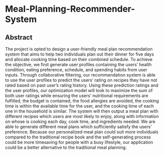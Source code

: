 # Meal-Planning-Recommender-System

## Abstract
The project is opted to design a user-friendly meal plan recommendation system that aims to help two individuals plan out their dinner for five days and allocate cooking time based on their combined schedule. To achieve the objective, we first generate user profiles containing the users’ health condition, eating preference, schedule, and spending habits from user inputs. Through collaborative filtering, our recommendation system is able to use the user profiles to predict the users’ rating on recipes they have not rated based on past user’s rating history. Using these prediction ratings and the user profiles, our optimization model will look to maximize the sum of both user ratings while ensuring the users’ nutritional requirements are fulfilled, the budget is contained, the food allergies are avoided, the cooking time is within the available time for the user, and the cooking time of each one in the household is similar. The system will then output a meal plan with different recipes which users are most likely to enjoy, along with information on whose is cooking each day, cook time, and ingredients needed. We are able to generate different meal plans which sufficiently satisfy the users’ preference. Because our personalized meal plan could suit more individuals compared to the traditional recipe book and the self-generating process could be more timesaving for people with a busy lifestyle, our application could be a better alternative to the traditional meal planning.
